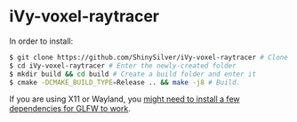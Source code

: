 # iVy-voxel-raytracer
In order to install:
```sh
$ git clone https://github.com/ShinySilver/iVy-voxel-raytracer # Clone this repository
$ cd iVy-voxel-raytracer # Enter the newly-created folder
$ mkdir build && cd build # Create a build folder and enter it
$ cmake -DCMAKE_BUILD_TYPE=Release .. && make -j8 # Build.
```
If you are using X11 or Wayland, you [might need to install a few dependencies for GLFW to work](https://www.glfw.org/docs/latest/compile.html#compile_deps_wayland).
